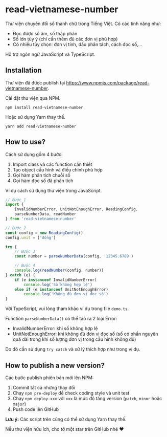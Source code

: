 # read-vietnamese-number

Thư viện chuyển đổi số thành chữ trong Tiếng Việt.
Có các tính năng như:

* Đọc được số âm, số thập phân
* Số lớn tùy ý (chỉ cần thêm đủ các đơn vị phù hợp)
* Có nhiều tùy chọn: đơn vị tính, dấu phân tách, cách đọc số,...

Hỗ trợ ngôn ngữ JavaScript và TypeScript.

## Installation

Thư viện đã được publish tại https://www.npmjs.com/package/read-vietnamese-number.

Cài đặt thư viện qua NPM.

```
npm install read-vietnamese-number
```

Hoặc sử dụng Yarn thay thế.

```
yarn add read-vietnamese-number
```

## How to use?

Cách sử dụng gồm 4 bước:

1. Import class và các function cần thiết
2. Tạo object cấu hình và điều chỉnh phù hợp
3. Gọi hàm phân tích chuỗi số
4. Gọi hàm đọc số đã phân tích

Ví dụ cách sử dụng thư viện trong JavaScript.

```js
// Bước 1
import {
	InvalidNumberError, UnitNotEnoughError, ReadingConfig,
	parseNumberData, readNumber
} from 'read-vietnamese-number'

// Bước 2
const config = new ReadingConfig()
config.unit = ['đồng']

try {
	// Bước 3
	const number = parseNumberData(config, '12345.6789')

	// Bước 4
	console.log(readNumber(config, number))
} catch (e) {
	if (e instanceof InvalidNumberError)
		console.log('Số không hợp lệ')
	else if (e instanceof UnitNotEnoughError)
		console.log('Không đủ đơn vị đọc số')
}
```

Với TypeScript, vui lòng tham khảo ví dụ trong file `demo.ts`.

Function `parseNumberData()` có thể tạo ra 2 loại Error:

* InvalidNumberError: khi số không hợp lệ
* UnitNotEnoughError: khi không đủ đơn vị đọc số (số có phần nguyên quá dài trong khi số lượng đơn vị trong cấu hình không đủ)

Do đó cần sử dụng `try catch` và xử lý thích hợp như trong ví dụ.

## How to publish a new version?

Các bước publish phiên bản mới lên NPM:

1. Commit tất cả những thay đổi
2. Chạy `npm pre-deploy` để check coding style và unit test
3. Chạy `npm deploy-xxx` với `xxx` là mức độ tăng version (`patch`, `minor` hoặc `major`)
4. Push code lên GitHub

**Lưu ý:** Các script trên cũng có thể sử dụng Yarn thay thế.

Nếu thư viện hữu ích, cho tớ một star trên GitHub nhé ❤
